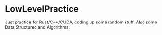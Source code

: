 # LowLevelPractice
Just practice for Rust/C++/CUDA, coding up some random stuff. Also some Data Structured and Algorithms.
